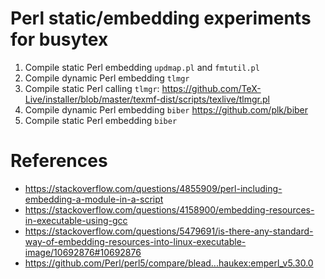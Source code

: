 # Perl static/embedding experiments for busytex
1. Compile static Perl embedding `updmap.pl` and `fmtutil.pl`
2. Compile dynamic Perl embedding `tlmgr`
2. Compile static Perl calling `tlmgr`: https://github.com/TeX-Live/installer/blob/master/texmf-dist/scripts/texlive/tlmgr.pl
4. Compile dynamic Perl embedding `biber` https://github.com/plk/biber
5. Compile static Perl embedding `biber`

# References
- https://stackoverflow.com/questions/4855909/perl-including-embedding-a-module-in-a-script
- https://stackoverflow.com/questions/4158900/embedding-resources-in-executable-using-gcc
- https://stackoverflow.com/questions/5479691/is-there-any-standard-way-of-embedding-resources-into-linux-executable-image/10692876#10692876
- https://github.com/Perl/perl5/compare/blead...haukex:emperl_v5.30.0
